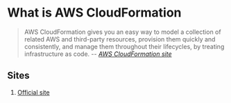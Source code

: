# What is AWS CloudFormation

> AWS CloudFormation gives you an easy way to model a collection of related AWS and
> third-party resources, provision them quickly and consistently, and manage them
> throughout their lifecycles, by treating infrastructure as code.
> -- *[AWS CloudFormation site]*

## Sites

1. [Official site]

[AWS CloudFormation site]: https://aws.amazon.com/cloudformation
[Official site]: https://aws.amazon.com/cloudformation
